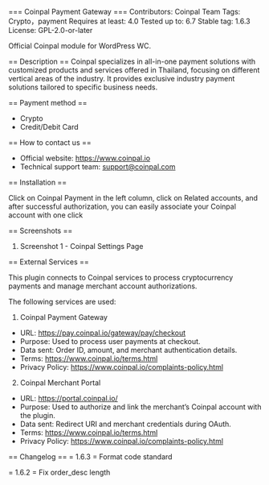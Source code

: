 === Coinpal Payment Gateway ===
Contributors: Coinpal Team
Tags: Crypto，payment
Requires at least: 4.0
Tested up to: 6.7
Stable tag: 1.6.3
License: GPL-2.0-or-later

Official Coinpal module for WordPress WC.

== Description ==
Coinpal specializes in all-in-one payment solutions with customized products and services offered in Thailand, focusing on different vertical areas of the industry. It provides exclusive industry payment solutions tailored to specific business needs.

== Payment method ==
* Crypto
* Credit/Debit Card

== How to contact us ==
* Official website: <https://www.coinpal.io>
* Technical support team: <support@coinpal.com>

== Installation ==

Click on Coinpal Payment in the left column, click on Related accounts, and after successful authorization, you can easily associate your Coinpal account with one click

== Screenshots ==

1. Screenshot 1 - Coinpal Settings Page

== External Services ==

This plugin connects to Coinpal services to process cryptocurrency payments and manage merchant account authorizations.

The following services are used:

1. Coinpal Payment Gateway
- URL: https://pay.coinpal.io/gateway/pay/checkout
- Purpose: Used to process user payments at checkout.
- Data sent: Order ID, amount, and merchant authentication details.
- Terms: https://www.coinpal.io/terms.html
- Privacy Policy: https://www.coinpal.io/complaints-policy.html

2. Coinpal Merchant Portal
- URL: https://portal.coinpal.io/
- Purpose: Used to authorize and link the merchant’s Coinpal account with the plugin.
- Data sent: Redirect URI and merchant credentials during OAuth.
- Terms: https://www.coinpal.io/terms.html
- Privacy Policy: https://www.coinpal.io/complaints-policy.html

== Changelog ==
= 1.6.3 =
Format code standard

= 1.6.2 =
Fix order_desc length


